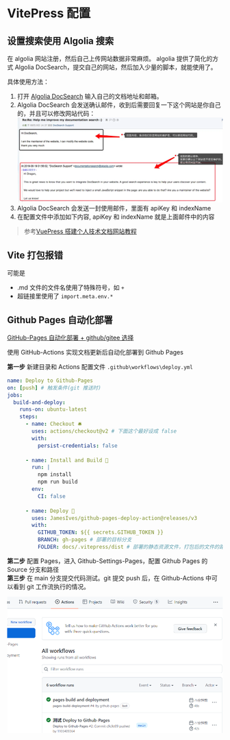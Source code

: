 # VitePress 配置

## 设置搜索使用 Algolia 搜索

在 algolia 网站注册，然后自己上传网站数据非常麻烦。
algolia 提供了简化的方式 Algolia DocSearch，提交自己的网站，然后加入少量的脚本，就能使用了。

具体使用方法：

1. 打开 [Algolia DocSearch](https://docsearch.algolia.com/) 输入自己的文档地址和邮箱。
2. Algolia DocSearch 会发送确认邮件，收到后需要回复一下这个网站是你自己的，并且可以修改网站代码：
   ![回复邮件](./img/2022-02-07-13-45-47.png)
3. Algolia DocSearch 会发送一封使用邮件，里面有 apiKey 和 indexName
4. 在配置文件中添加如下内容, apiKey 和 indexName 就是上面邮件中的内容

> 参考[VuePress 搭建个人技术文档网站教程](https://segmentfault.com/a/1190000017055963)

## Vite 打包报错

可能是

- .md 文件的文件名使用了特殊符号，如 `+`
- 超链接里使用了 `import.meta.env.*`

## Github Pages 自动化部署

[GitHub-Pages 自动化部署 + github/gitee 选择](https://blog.csdn.net/qq_39823295/article/details/108913538)

使用 GitHub-Actions 实现文档更新后自动化部署到 Github Pages

**第一步** 新建目录和 Actions 配置文件 `.github\workflows\deploy.yml`

```yml
name: Deploy to Github-Pages
on: [push] # 触发条件(git 推送时)
jobs:
  build-and-deploy:
    runs-on: ubuntu-latest
    steps:
      - name: Checkout 🛎️
        uses: actions/checkout@v2 # 下面这个最好设成 false
        with:
          persist-credentials: false

      - name: Install and Build 🔧
        run: |
          npm install 
          npm run build
        env:
          CI: false

      - name: Deploy 🚀
        uses: JamesIves/github-pages-deploy-action@releases/v3
        with:
          GITHUB_TOKEN: ${{ secrets.GITHUB_TOKEN }}
          BRANCH: gh-pages # 部署的目标分支
          FOLDER: docs/.vitepress/dist # 部署的静态资源文件，打包后的文件的路径
```

**第二步** 配置 Pages，进入 Github-Settings-Pages，配置 Github Pages 的 Source 分支和路径  
**第三步** 在 main 分支提交代码测试。git 提交 push 后，在 Github-Actions 中可以看到 git 工作流执行的情况。

![Actions](./img/2022-02-10-14-18-04.png)
